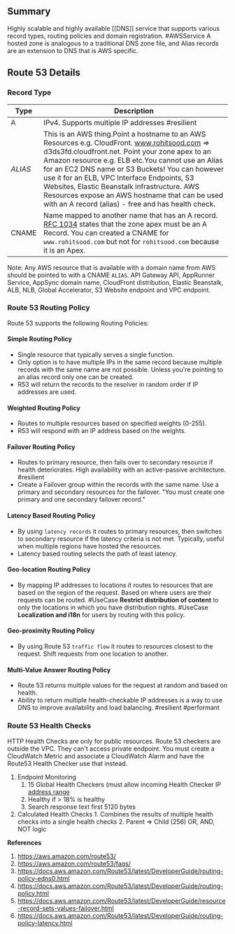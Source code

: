 ## Summary
Highly scalable and highly available [[DNS]] service that supports various record types, routing policies and domain registration. #AWSService A hosted zone is analogous to a traditional DNS zone file, and Alias records are an extension to DNS that is AWS specific.
## Route 53 Details

### Record Type

| Type  | Description                                                                                                                                                                                                                                                                                                                                                                                                                                  |
| ----- | -------------------------------------------------------------------------------------------------------------------------------------------------------------------------------------------------------------------------------------------------------------------------------------------------------------------------------------------------------------------------------------------------------------------------------------------- |
| A     | IPv4. Supports multiple IP addresses #resilient                                                                                                                                                                                                                                                                                                                                                                                              |
| *ALIAS* | This is an AWS thing.Point a hostname to an AWS Resources e.g. CloudFront. www.rohitsood.com => d3ds3fd.cloudfront.net. Point your zone apex to an Amazon resource e.g. ELB etc.You cannot use an Alias for an EC2 DNS name or S3 Buckets! You can however use it for an ELB, VPC Interface Endpoints, S3 Websites, Elastic Beanstalk infrastructure. AWS Resources expose an AWS hostname that can be used with an A record (alias) - free and has health check. |
| CNAME | Name mapped to another name that has an A record. [RFC 1034](https://tools.ietf.org/html/rfc1034) states that the zone apex must be an A Record. You can created a CNAME for `www.rohitsood.com` but not for `rohitsood.com` because it is an Apex.                                                                                                                                                                                                                                                                                                                                                                                                                                             |

Note: Any AWS resource that is available with a domain name from AWS should be pointed to with a CNAME `ALIAS`. API Gateway API, AppRunner Service, AppSync domain name, CloudFront distribution, Elastic Beanstalk, ALB, NLB, Global Accelerator, S3 Website endpoint and VPC endpoint. 


### Route 53 Routing Policy
Route 53 supports the following Routing Policies:
#### Simple Routing Policy
- Single resource that typically serves a single function.
- Only option is to have multiple IPs in the same record because multiple records with the same name are not possible. Unless you're pointing to an alias record only one can be created.
- R53 will return the records to the resolver in random order if IP addresses are used.
#### Weighted Routing Policy
- Routes to multiple resources based on specified weights (0-255). 
- R53 will respond with an IP address based on the weights.
#### Failover Routing Policy
- Routes to primary resource, then fails over to secondary resource if health deteriorates. High availability with an active-passive architecture. #resilient
- Create a Failover group within the records with the same name. Use a primary and secondary resources for the failover. "You must create one primary and one secondary failover record." 
#### Latency Based Routing Policy
 - By using `latency records` it routes to primary resources, then switches to secondary resource if the latency criteria is not met. Typically, useful when multiple regions have hosted the resources.
- Latency based routing selects the path of least latency.
#### Geo-location Routing Policy
- By mapping IP addresses to locations it routes to resources that are based on the region of the request. Based on where users are their requests can be routed.
#UseCase  **Restrict distribution of content** to only the locations in which you have distribution rights.
#UseCase **Localization and i18n** for users by routing with this policy. 
#### Geo-proximity Routing Policy
- By using Route 53 `traffic flow` it routes to resources closest to the request. Shift requests from one location to another.
#### Multi-Value Answer Routing Policy
- Route 53 returns multiple values for the request at random and based on health. 
- Ability to return multiple health-checkable IP addresses is a way to use DNS to improve availability and load balancing. #resilient #performant 
### Route 53 Health Checks
HTTP Health Checks are only for public resources. Route 53 checkers are outside the VPC. They can't access private endpoint. You must create a CloudWatch Metric and associate a CloudWatch Alarm and have the Route53 Health Checker use that instead.
1. Endpoint Monitoring
	1. 15 Global Health Checkers (must allow incoming Health Checker IP [address range](https://ip-ranges.amazonaws.com/ip-ranges.json)
	1. Healthy if > 18% is healthy
	1. Search response text first 5120 bytes
2. Calculated Health Checks
		1. Combines the results of multiple health checks into a single health checks
		2. Parent => Child (256) OR, AND, NOT logic

**References**

1.  https://aws.amazon.com/route53/
2. https://aws.amazon.com/route53/faqs/
3. https://docs.aws.amazon.com/Route53/latest/DeveloperGuide/routing-policy-edns0.html
4. https://docs.aws.amazon.com/Route53/latest/DeveloperGuide/routing-policy.html
5. https://docs.aws.amazon.com/Route53/latest/DeveloperGuide/resource-record-sets-values-failover.html
1. https://docs.aws.amazon.com/Route53/latest/DeveloperGuide/routing-policy-latency.html
